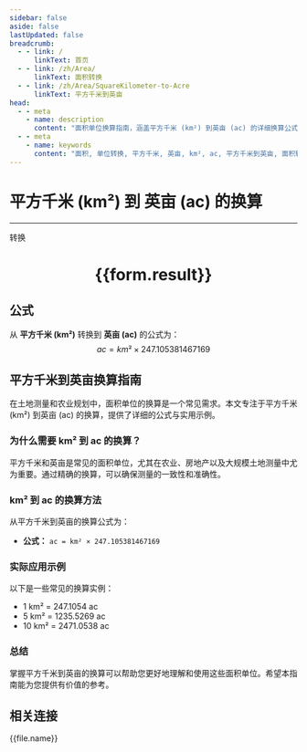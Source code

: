 ```yaml
---
sidebar: false
aside: false
lastUpdated: false
breadcrumb:
  - - link: /
      linkText: 首页
  - - link: /zh/Area/
      linkText: 面积转换
  - - link: /zh/Area/SquareKilometer-to-Acre
      linkText: 平方千米到英亩
head:
  - - meta
    - name: description
      content: "面积单位换算指南，涵盖平方千米 (km²) 到英亩 (ac) 的详细换算公式与说明。"
  - - meta
    - name: keywords
      content: "面积, 单位转换, 平方千米, 英亩, km², ac, 平方千米到英亩, 面积转换指南"
---
```

# 平方千米 (km²) 到 英亩 (ac) 的换算
---
<script setup>
import { onMounted, reactive, inject, ref } from 'vue'
import { NButton, NForm, NFormItem, NInput, NInputNumber, NSelect, NCard, useMessage,NGrid ,NGi } from 'naive-ui'
import { defineClientComponent } from 'vitepress'
import { Area } from '../../files';

const convert = inject('convert')

const form = reactive({
  number: null,
  result: '',
})

const convertHandler = () => {
  if (form.number !== null && !isNaN(form.number)) {
    const convertedValue = parseFloat(form.number) * 247.105381467169
    form.result = `${form.number}km² = ${convertedValue.toFixed(4)}ac`
  } else {
    form.result = '请输入有效的数值。'
  }
}
</script>

<n-form size="large" :model="form">
  <n-form-item label="平方千米 (km²)">
    <n-input-number v-model:value="form.number" placeholder="输入平方千米" style="width: 100%" />
  </n-form-item>
  <n-form-item>
    <n-button type="primary" @click="convertHandler" block>转换</n-button>
  </n-form-item>
</n-form>

<n-card  embedded :bordered="false" hoverable>
  <div  style="text-align:center">
    <h1>{{form.result}}</h1>
  </div>
</n-card>

## 公式

从 **平方千米 (km²)** 转换到 **英亩 (ac)** 的公式为：
$$ ac = km² \times 247.105381467169 $$

## 平方千米到英亩换算指南

在土地测量和农业规划中，面积单位的换算是一个常见需求。本文专注于平方千米 (km²) 到英亩 (ac) 的换算，提供了详细的公式与实用示例。

### 为什么需要 km² 到 ac 的换算？

平方千米和英亩是常见的面积单位，尤其在农业、房地产以及大规模土地测量中尤为重要。通过精确的换算，可以确保测量的一致性和准确性。

### km² 到 ac 的换算方法

从平方千米到英亩的换算公式为：

- **公式：** `ac = km² × 247.105381467169`

### 实际应用示例

以下是一些常见的换算实例：

- 1 km² = 247.1054 ac
- 5 km² = 1235.5269 ac
- 10 km² = 2471.0538 ac

### 总结

掌握平方千米到英亩的换算可以帮助您更好地理解和使用这些面积单位。希望本指南能为您提供有价值的参考。

## 相关连接
<n-grid x-gap="12" :cols="3">
  <n-gi v-for="(file, index) in Area" :key="index">
    <n-button
      text
      tag="a"
      :href="file.path"
      type="primary"
    >
      {{file.name}}
    </n-button>
  </n-gi>
</n-grid>